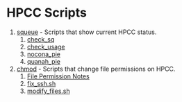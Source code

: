 # HPCC Scripts

1. [squeue](squeue_scripts.md) - Scripts that show current HPCC status.
    1. [check_sq](squeue_scripts.md#check_sq)
    1. [check_usage](squeue_scripts.md#check_usage)
    1. [nocona_pie](squeue_scripts.md#nocona_pie)
    1. [quanah_pie](squeue_scripts.md#quanah_pie)
1. [chmod](chmod.md) - Scripts that change file permissions on HPCC.
    1. [File Permission Notes](chmod.md#file-permissions-notes)
    1. [fix_ssh.sh](chmod.md#fix_sshsh)
    1. [modify_files.sh](chmod.md#modify_filessh)